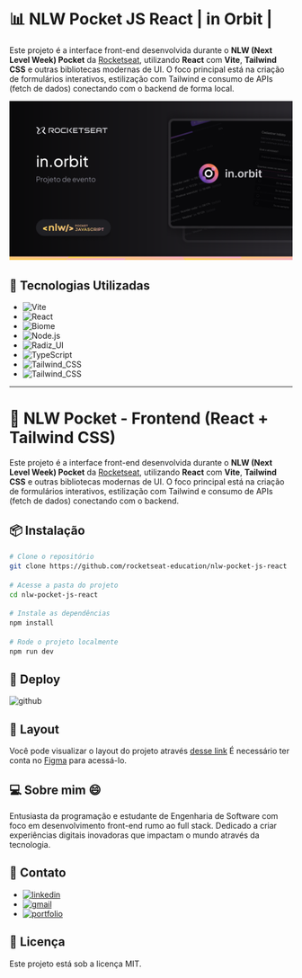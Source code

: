 
# 📊 NLW Pocket JS React |  in Orbit | 

Este projeto é a interface front-end desenvolvida durante o **NLW (Next Level Week) Pocket** da [Rocketseat](https://www.rocketseat.com.br/), utilizando **React** com **Vite**, **Tailwind CSS** e outras bibliotecas modernas de UI. O foco principal está na criação de formulários interativos, estilização com Tailwind e consumo de APIs (fetch de dados) conectando com o backend de forma local.

![preview](.github/cover.png)


## 🚀 Tecnologias Utilizadas
 
  - ![Vite](https://img.shields.io/badge/Vite-123?style=for-the-badge&logo=Vite&logoColor=green)
  - ![React](https://img.shields.io/badge/React-20232A?style=for-the-badge&logo=react&logoColor=61DAFB)
  - ![Biome](https://img.shields.io/badge/Biome-000320?style=for-the-badge&logo=Biome&logoColor=blue)
  - ![Node.js](https://img.shields.io/badge/Node.js-43853D?style=for-the-badge&logo=node.js&logoColor=white)
  - ![Radiz_UI](https://img.shields.io/badge/Radiz_UI-000009?style=for-the-badge&logo=radixUI&logoColor=white)
  - ![TypeScript](https://img.shields.io/badge/TypeScript-007ACC?style=for-the-badge&logo=typescript&logoColor=white)
  - ![Tailwind_CSS](https://img.shields.io/badge/Tailwind_CSS-38B2AC?style=for-the-badge&logo=tailwind-css&logoColor=white)
  - ![Tailwind_CSS](https://img.shields.io/badge/Tanstack_query-38B?style=for-the-badge&logo=tanstack_query&logoColor=white)





---

# 📱 NLW Pocket - Frontend (React + Tailwind CSS)

Este projeto é a interface front-end desenvolvida durante o **NLW (Next Level Week) Pocket** da [Rocketseat](https://www.rocketseat.com.br/), utilizando **React** com **Vite**, **Tailwind CSS** e outras bibliotecas modernas de UI. O foco principal está na criação de formulários interativos, estilização com Tailwind e consumo de APIs (fetch de dados) conectando com o backend.


## 📦 Instalação

```bash
# Clone o repositório
git clone https://github.com/rocketseat-education/nlw-pocket-js-react

# Acesse a pasta do projeto
cd nlw-pocket-js-react

# Instale as dependências
npm install

# Rode o projeto localmente
npm run dev
````

## 🔗 Deploy 

![github](https://img.shields.io/badge/github-000000?style=for-the-badge&logo=github&logoColor=white)


## 🔖 Layout

Você pode visualizar o layout do projeto através [desse link](https://www.figma.com/design/msA62vbUCz8ZEaj39YIOpO/NLW-Pocket-JS-%E2%80%A2-in.orbit--Community-?node-id=2001-2&p=f&t=mCWBiy7MHcAH3CPI-0) É necessário ter conta no [Figma](https://figma.com) para acessá-lo.

## 💻 Sobre mim 😄
 Entusiasta da programação e estudante de Engenharia de Software com foco em        desenvolvimento front-end rumo ao full stack. Dedicado a criar experiências digitais inovadoras que impactam o mundo através da tecnologia.

## 🔗 Contato 

- [![linkedin](https://img.shields.io/badge/Linkedin-0A66C2?style=for-the-badge&logo=linkedin&logoColor=white)](https://www.linkedin.com/in/jose-martinez-352032222/)
- [![gmail](https://img.shields.io/badge/Gmail-D14836?style=for-the-badge&logo=gmail&logoColor=white)](https://mailto:juniorjose1925@gmail.com)
- [![portfolio](https://img.shields.io/badge/Jose.Dev-0A0A03?style=for-the-badge&logo=react&logoColor=whit)](https://my-portfolio-jose-martinez.netlify.app/)


## 📄 Licença

Este projeto está sob a licença MIT.






